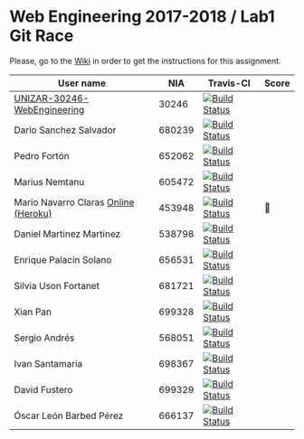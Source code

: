 # Web Engineering 2017-2018 / Lab1 Git Race

Please, go to the [Wiki](https://github.com/UNIZAR-30246-WebEngineering/lab1-git-race/wiki) in order to get the instructions for this assignment.

User name | NIA | Travis-CI|Score
----------|-----|----------|-----
[UNIZAR-30246-WebEngineering](https://github.com/UNIZAR-30246-WebEngineering/lab1-git-race) |30246 | [![Build Status](https://travis-ci.org/UNIZAR-30246-WebEngineering/lab1-git-race.svg)](https://travis-ci.org/UNIZAR-30246-WebEngineering/lab1-git-race)
Dario Sanchez Salvador | 680239 | [![Build Status](https://travis-ci.org/dari1495/lab1-git-race.svg)](https://travis-ci.org/dari1495/lab1-git-race)
Pedro Fortón | 652062 | [![Build Status](https://travis-ci.org/Concatenacion/lab1-git-race.svg)](https://travis-ci.org/Concatenacion/lab1-git-race)
Marius Nemtanu | 605472 | [![Build Status](https://travis-ci.org/MIN605472/lab1-git-race.svg)](https://travis-ci.org/MIN605472/lab1-git-race)
Mario Navarro Claras [Online (Heroku)](https://lab1-git-race.herokuapp.com/)| 453948 | [![Build Status](https://api.travis-ci.org/mnclaras/lab1-git-race.svg)](https://travis-ci.org/mnclaras/lab1-git-race) | :gift:
Daniel Martinez Martinez | 538798 | [![Build Status](https://travis-ci.org/danieluned/lab1-git-race.svg)](https://travis-ci.org/danieluned/lab1-git-race)
Enrique Palacin Solano | 656531 | [![Build Status](https://travis-ci.org/kikcillo/lab1-git-race.svg)](https://travis-ci.org/kikcillo/lab1-git-race)
Silvia Uson Fortanet| 681721 | [![Build Status](https://travis-ci.org/siluf/lab1-git-race.svg)](https://travis-ci.org/siluf/lab1-git-race)
Xian Pan | 699328 | [![Build Status](https://travis-ci.org/DreamaerD/lab1-git-race.svg)](https://travis-ci.org/DreamaerD/lab1-git-race)
Sergio Andrés | 568051 | [![Build Status](https://travis-ci.org/sandresmuniesa/lab1-git-race.svg)](https://travis-ci.org/sandresmuniesa/lab1-git-race)
Ivan Santamaria | 698367 | [![Build Status](https://travis-ci.org/ivsm/lab1-git-race.svg)](https://travis-ci.org/ivsm/lab1-git-race)
David Fustero | 699329 | [![Build Status](https://travis-ci.org/fiusa8/lab1-git-race.svg)](https://travis-ci.org/fiusa8/lab1-git-race)
Óscar León Barbed Pérez | 666137 | [![Build Status](https://travis-ci.org/LeonBP/lab1-git-race.svg)](https://travis-ci.org/LeonBP/lab1-git-race)
